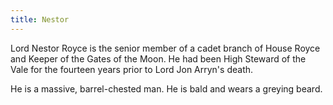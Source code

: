 ```yaml
---
title: Nestor
---
```


Lord Nestor Royce is the senior member of a cadet branch of House Royce and Keeper of the Gates of the Moon. He had been High Steward of the Vale for the fourteen years prior to Lord Jon Arryn's death.

He is a massive, barrel-chested man. He is bald and wears a greying beard. 


